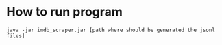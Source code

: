 # How to run program

`java -jar imdb_scraper.jar [path where should be generated the jsonl files]`
